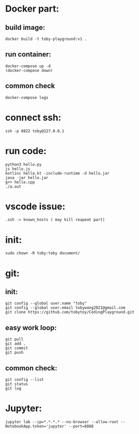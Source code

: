 # Docker part:
## build image:
    docker build -t toby-playground:v1 .

## run container:
    docker-compose up -d
    (docker-compose down)

## common check
    docker-compose logs


# connect ssh:
    ssh -p 8822 toby@127.0.0.1

# run code:
    python3 hello.py
    js hello.js
    kotlinc hello.kt -include-runtime -d hello.jar
    java -jar hello.jar
    g++ hello.cpp
    ./a.out

# vscode issue:
    .ssh -> known_hosts ( may kill reapeat part)

# init:
    sudo chown -R toby:toby document/

# git:
## init:
    git config --global user.name "toby"
    git config --global user.email tobywang2021@gmail.com
    git clone https://github.com/tobytoy/CodingPlayground.git

## easy work loop:
    git pull 
    git add .
    git commit 
    git push

## common check:
    git config --list
    git status
    git log

# Jupyter:
    jupyter lab --ip=*.*.*.* --no-browser --allow-root --NotebookApp.token='jupyter' --port=8888


